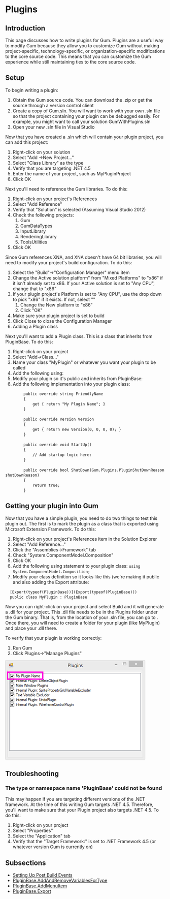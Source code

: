 # Plugins

## Introduction

This page discusses how to write plugins for Gum. Plugins are a useful way to modify Gum because they allow you to customize Gum without making project-specific, technology-specific, or organization-specific modifications to the core source code. This means that you can customize the Gum experience while still maintaining ties to the core source code.

## Setup

To begin writing a plugin:

1. Obtain the Gum source code. You can download the .zip or get the source through a version control client
2. Create a copy of Gum.sln. You will want to work with your own .sln file so that the project containing your plugin can be debugged easily. For example, you might want to call your solution GumWithPlugins.sln
3. Open your new .sln file in Visual Studio

Now that you have created a .sln which will contain your plugin project, you can add this project:

1. Right-click on your solution
2. Select "Add ->New Project..."
3. Select "Class Library" as the type
4. Verify that you are targeting .NET 4.5
5. Enter the name of your project, such as MyPluginProject
6. Click OK

Next you'll need to reference the Gum libraries. To do this:

1. Right-click on your project's References
2. Select "Add Reference"
3. Verify that "Solution" is selected (Assuming Visual Studio 2012)
4. Check the following projects:
   1. Gum
   2. GumDataTypes
   3. InputLibrary
   4. RenderingLibrary
   5. ToolsUtilities
5. Click OK

Since Gum references XNA, and XNA doesn't have 64 bit libraries, you will need to modify your project's build configuration. To do this:

1. Select the "Build"->"Configuration Manager" menu item
2. Change the Active solution platform" from "Mixed Platforms" to "x86" if it isn't already set to x86. If your Active solution is set to "Any CPU", change that to "x86"
3. If your plugin project's Platform is set to "Any CPU", use the drop down to pick "x86" if it exists. If not, select ""
   1. Change the New platform to "x86"
   2. Click "OK"
4. Make sure your plugin project is set to build
5. Click Close to close the Configuration Manager
6. Adding a Plugin class

Next you'll want to add a Plugin class. This is a class that inherits from PluginBase. To do this:

1. Right-click on your project
2. Select "Add->Class..."
3. Name your class "MyPlugin" or whatever you want your plugin to be called
4. Add the following using:
5. Modify your plugin so it's public and inherits from PluginBase:
6. Add the following implementation into your plugin class:

```
        public override string FriendlyName
        {
            get { return "My Plugin Name"; }
        }

        public override Version Version
        {
            get { return new Version(0, 0, 0, 0); }
        }

        public override void StartUp()
        {
            // Add startup logic here:
        }

        public override bool ShutDown(Gum.Plugins.PluginShutDownReason shutDownReason)
        {
            return true;
        }
```

## Getting your plugin into Gum

Now that you have a simple plugin, you need to do two things to test this plugin out. The first is to mark the plugin as a class that is exported using Microsoft Extension Framework. To do this:

1. Right-click on your project's References item in the Solution Explorer
2. Select "Add Reference..."
3. Click the "Assemblies->Framework" tab
4. Check "System.ComponentModel.Composition"
5. Click OK
6. Add the following using statement to your plugin class: `using System.ComponentModel.Composition;`
7. Modify your class definition so it looks like this (we're making it public and also adding the Export attribute:

```
  [Export(typeof(PluginBase))](Export(typeof(PluginBase)))
  public class MyPlugin : PluginBase
```

Now you can right-click on your project and select Build and it will generate a .dll for your project. This .dll file needs to be in the Plugins folder under the Gum binary. That is, from the location of your .sln file, you can go to . Once there, you will need to create a folder for your plugin (like MyPlugin) and place your .dll there.

To verify that your plugin is working correctly:

1. Run Gum
2. Click Plugins->"Manage Plugins"

![](<../.gitbook/assets/MyPluginName (1).png>)

## Troubleshooting

### The type or namespace name 'PluginBase' could not be found

This may happen if you are targeting different versions of the .NET framework. At the time of this writing Gum targets .NET 4.5. Therefore, you'll want to make sure that your Plugin project also targets .NET 4.5. To do this:

1. Right-click on your project
2. Select "Properties"
3. Select the "Application" tab
4. Verify that the "Target Framework:" is set to .NET Framework 4.5 (or whatever version Gum is currently on)

## Subsections

* [Setting Up Post Build Events](https://github.com/vchelaru/Gum/tree/8c293a405185cca0e819b810220de684b436daf9/docs/Plugins/Setting%20Up%20Post%20Build%20Events/README.md)
* [PluginBase.AddAndRemoveVariablesForType](https://github.com/vchelaru/Gum/tree/8c293a405185cca0e819b810220de684b436daf9/docs/Plugins/PluginBase.AddAndRemoveVariablesForType)
* [PluginBase.AddMenuItem](https://github.com/vchelaru/Gum/tree/8c293a405185cca0e819b810220de684b436daf9/docs/Plugins/PluginBase.AddMenuItem)
* [PluginBase.Export](https://github.com/vchelaru/Gum/tree/8c293a405185cca0e819b810220de684b436daf9/docs/Plugins/PluginBase.Export)
